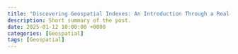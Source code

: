 ```yaml
---
title: "Discovering Geospatial Indexes: An Introduction Through a Real-World Problem"
description: Short summary of the post.
date: 2025-01-12 10:00:00 +0000
categories: [Geospatial]
tags: [Geospatial]
---
```


